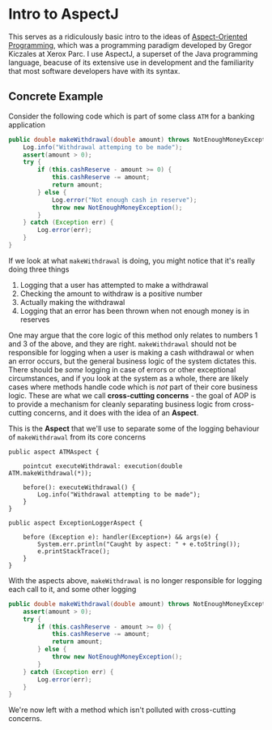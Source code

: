 # Intro to AspectJ

This serves as a ridiculously basic intro to the ideas of [Aspect-Oriented Programming](https://en.wikipedia.org/wiki/Aspect-oriented_programming), which was a programming paradigm developed by Gregor Kiczales at Xerox Parc. I use AspectJ, a superset of the Java programming language, beacuse of its extensive use in development and the familiarity that most software developers have with its syntax.

## Concrete Example

Consider the following code which is part of some class `ATM` for a banking application

```Java
public double makeWithdrawal(double amount) throws NotEnoughMoneyException {
    Log.info("Withdrawal attemping to be made");
    assert(amount > 0);
    try {
        if (this.cashReserve - amount >= 0) {
            this.cashReserve -= amount;
            return amount;
        } else {
            Log.error("Not enough cash in reserve");
            throw new NotEnoughMoneyException();
        }
    } catch (Exception err) {
        Log.error(err);
    }
}
```

If we look at what `makeWithdrawal` is doing, you might notice that it's really doing three things

1. Logging that a user has attempted to make a withdrawal
2. Checking the amount to withdraw is a positive number
3. Actually making the withdrawal
4. Logging that an error has been thrown when not enough money is in reserves

One may argue that the core logic of this method only relates to numbers 1 and 3 of the above, and they are right. `makeWithdrawal` should not be responsible for logging when a user is making a cash withdrawal or when an error occurs, but the general business logic of the system dictates this. There should be *some* logging in case of errors or other exceptional circumstances, and if you look at the system as a whole, there are likely cases where methods handle code which is *not* part of their core business logic. These are what we call **cross-cutting concerns** - the goal of AOP is to provide a mechanism for cleanly separating business logic from cross-cutting concerns, and it does with the idea of an **Aspect**.

This is the **Aspect** that we'll use to separate some of the logging behaviour of `makeWithdrawal` from its core concerns

```AspectJ
public aspect ATMAspect {

    pointcut executeWithdrawal: execution(double ATM.makeWithdrawal(*));

    before(): executeWithdrawal() {
        Log.info("Withdrawal attempting to be made");
    }    
}

public aspect ExceptionLoggerAspect {

    before (Exception e): handler(Exception+) && args(e) {
        System.err.println("Caught by aspect: " + e.toString());
        e.printStackTrace();
    }
}
```

With the aspects above, `makeWithdrawal` is no longer responsible for logging each call to it, and some other logging

```Java
public double makeWithdrawal(double amount) throws NotEnoughMoneyException {
    assert(amount > 0);
    try {
        if (this.cashReserve - amount >= 0) {
            this.cashReserve -= amount;
            return amount;
        } else {
            throw new NotEnoughMoneyException();
        }
    } catch (Exception err) {
        Log.error(err);
    }
}
```

We're now left with a method which isn't polluted with cross-cutting concerns.